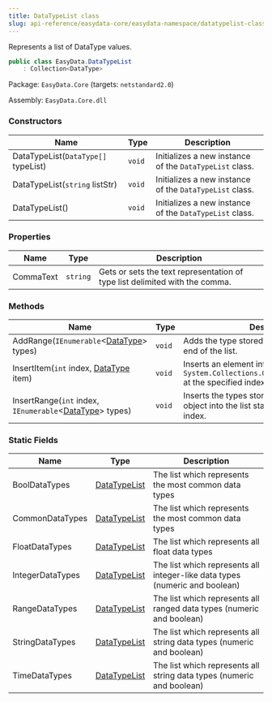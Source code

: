 ```yaml
---
title: DataTypeList class
slug: api-reference/easydata-core/easydata-namespace/datatypelist-class
---
```

Represents a list of DataType values.
```csharp
public class EasyData.DataTypeList
    : Collection<DataType>

```
Package: `EasyData.Core` (targets: `netstandard2.0`)

Assembly: `EasyData.Core.dll`

### Constructors

| Name | Type | Description | 
| --- | --- | --- | 
| DataTypeList(`DataType[]` typeList) | `void` | Initializes a new instance of the `DataTypeList` class. | 
| DataTypeList(`string` listStr) | `void` | Initializes a new instance of the `DataTypeList` class. | 
| DataTypeList() | `void` | Initializes a new instance of the `DataTypeList` class. | 


### Properties

| Name | Type | Description | 
| --- | --- | --- | 
| CommaText | `string` | Gets or sets the text representation of type list delimited with the comma. | 


### Methods

| Name | Type | Description | 
| --- | --- | --- | 
| AddRange(`IEnumerable`&lt;[DataType](/api-reference/easydata-core/easydata-namespace/datatype-enum)&gt; types) | `void` | Adds the type stored in an IEnumerable to the end of the list. | 
| InsertItem(`int` index, [DataType](/api-reference/easydata-core/easydata-namespace/datatype-enum) item) | `void` | Inserts an element into the `System.Collections.ObjectModel.Collection'1` at the specified index. | 
| InsertRange(`int` index, `IEnumerable`&lt;[DataType](/api-reference/easydata-core/easydata-namespace/datatype-enum)&gt; types) | `void` | Inserts the types stored in an IEnumerable object into the list starting from specified index. | 


### Static Fields

| Name | Type | Description | 
| --- | --- | --- | 
| BoolDataTypes | [DataTypeList](/api-reference/easydata-core/easydata-namespace/datatypelist-class) | The list which represents the most common data types | 
| CommonDataTypes | [DataTypeList](/api-reference/easydata-core/easydata-namespace/datatypelist-class) | The list which represents the most common data types | 
| FloatDataTypes | [DataTypeList](/api-reference/easydata-core/easydata-namespace/datatypelist-class) | The list which represents all float data types | 
| IntegerDataTypes | [DataTypeList](/api-reference/easydata-core/easydata-namespace/datatypelist-class) | The list which represents all integer-like data types (numeric and boolean) | 
| RangeDataTypes | [DataTypeList](/api-reference/easydata-core/easydata-namespace/datatypelist-class) | The list which represents all ranged data types (numeric and boolean) | 
| StringDataTypes | [DataTypeList](/api-reference/easydata-core/easydata-namespace/datatypelist-class) | The list which represents all string data types (numeric and boolean) | 
| TimeDataTypes | [DataTypeList](/api-reference/easydata-core/easydata-namespace/datatypelist-class) | The list which represents all string data types (numeric and boolean) |